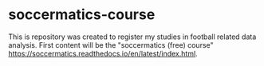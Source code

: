# soccermatics-course


This is repository was created to register my studies in football related data analysis.
First content will be the "soccermatics (free) course" https://soccermatics.readthedocs.io/en/latest/index.html.
